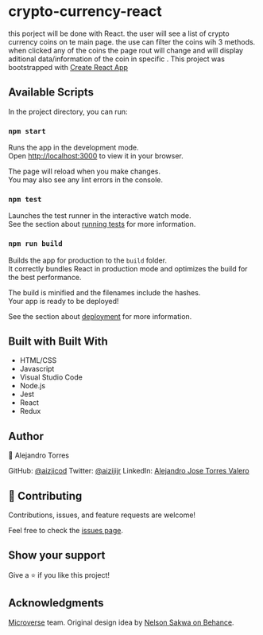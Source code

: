 # crypto-currency-react

this porject will be done with React. the user will see a list of crypto currency coins on te main page. the use can filter the coins wih 3 methods. when clicked any of the coins the page rout will change and will display aditional data/information of the coin in specific .
This project was bootstrapped with [Create React App](https://github.com/facebook/create-react-app)
## Available Scripts

In the project directory, you can run:

### `npm start`

Runs the app in the development mode.\
Open [http://localhost:3000](http://localhost:3000) to view it in your browser.

The page will reload when you make changes.\
You may also see any lint errors in the console.

### `npm test`

Launches the test runner in the interactive watch mode.\
See the section about [running tests](https://facebook.github.io/create-react-app/docs/running-tests) for more information.

### `npm run build`

Builds the app for production to the `build` folder.\
It correctly bundles React in production mode and optimizes the build for the best performance.

The build is minified and the filenames include the hashes.\
Your app is ready to be deployed!

See the section about [deployment](https://facebook.github.io/create-react-app/docs/deployment) for more information.

## Built with Built With
   

- HTML/CSS
- Javascript
- Visual Studio Code
- Node.js
- Jest
- React
- Redux

## Author

👤 Alejandro Torres

GitHub: [@aizjicod](https://github.com/aizjicod)
Twitter: [@aizijijr](https://twitter.com/aizijijr)
LinkedIn: [Alejandro Jose Torres Valero](https://www.linkedin.com/in/aiziji/)

## 🤝 Contributing
Contributions, issues, and feature requests are welcome!

Feel free to check the [issues page](https://github.com/aizjicod/crypto-currency-react/issues).

## Show your support
Give a ⭐️ if you like this project!

## Acknowledgments
[Microverse](https://github.com/microverseinc) team.
Original design idea by [Nelson Sakwa on Behance](https://www.behance.net/sakwadesignstudio).